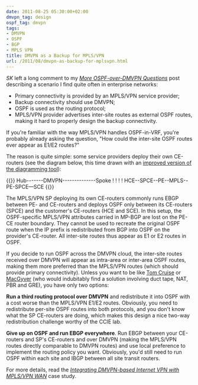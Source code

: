 ```yaml
---
date: 2011-08-25 05:30:00+02:00
dmvpn_tag: design
ospf_tag: dmvpn
tags:
- DMVPN
- OSPF
- BGP
- MPLS VPN
title: DMVPN as a Backup for MPLS/VPN
url: /2011/08/dmvpn-as-backup-for-mplsvpn.html
---
```

*SK* left a long comment to my [*More OSPF-over-DMVPN Questions*](/2011/08/more-ospf-over-dmvpn-questions.html) post describing a scenario I find quite often in enterprise networks:

-   Primary connectivity is provided by an MPLS/VPN service provider;
-   Backup connectivity should use DMVPN;
-   OSPF is used as the routing protocol;
-   MPLS/VPN provider advertises inter-site routes as external OSPF routes, making it hard to properly design the backup connectivity.

If you're familiar with the way MPLS/VPN handles OSPF-in-VRF, you're probably already asking the question, "How could the inter-site OSPF routes ever appear as E1/E2 routes?"
<!--more-->
The reason is quite simple: some service providers deploy their own CE-routers (see the diagram below, this time drawn with an [improved version of the diagramming tool](http://notepad-plus-plus.org/)):

{{<ascii>}}
Hub-------DMVPN--------------Spoke
 !                             !
 !                             !
HCE--SPCE--PE--MPLS--PE-SPCE—SCE
{{</ascii>}}

The MPLS/VPN SP deploying its own CE-routers commonly runs EBGP between PE- and CE-routers and deploys OSPF only between its CE-routers (SPCE) and the customer's CE-routers (HCE and SCE). In this setup, the OSPF-specific MPLS/VPN attributes carried in MP-BGP are lost on the PE-CE router boundary. They cannot be used to recreate the original OSPF route when the IP prefix is redistributed from BGP into OSPF on the provider's CE-router. All inter-site routes thus appear as E1 or E2 routes in OSPF.

If you decide to run OSPF across the DMVPN cloud, the inter-site routes received over DMVPN will appear as intra-area or inter-area OSPF routes, making them more preferred than the MPLS/VPN routes (which should provide primary connectivity). Unless you want to be like [Tom Cruise](http://en.wikipedia.org/wiki/Mission:_Impossible_(film)) or [MacGyver](http://en.wikipedia.org/wiki/MacGyver) (who would indubitably find a solution involving duct tape, NAT, PBR and GRE), you have only two options:

**Run a third routing protocol over DMVPN** and redistribute it into OSPF with a cost worse than the MPLS/VPN E1/E2 routes. Obviously, you need to redistribute per-site OSPF routes into both protocols, and you don't know what the SP CE-routers are doing, which makes this design a nice two-way redistribution challenge worthy of the CCIE lab.

**Give up on OSPF and run EBGP everywhere**. Run EBGP between your CE-routers and SP's CE-routers and over DMVPN (making the MPLS/VPN routes directly comparable to DMVPN routes) and use local preference to implement the routing policy you want. Obviously, you'd still need to run OSPF within each site and IBGP between all site transit routers.

For more details, read the _[Integrating DMVPN-based Internet VPN with MPLS/VPN WAN](https://www.ipspace.net/Integrating_Internet_VPN_with_MPLS_VPN_WAN)_ case study.
